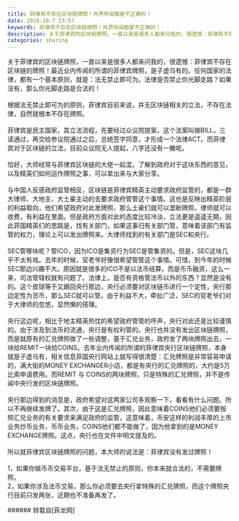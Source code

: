 ```yaml
---
title: 菲律宾不存在区块链牌照！外界传闻都是不正确的！
date: 2018-10-7 23:57
keywords: 菲律宾不存在区块链牌照！外界传闻都是不正确的！
description: 关于菲律宾的区块链牌照，一直以来是很多人都来问我的，很遗憾：菲律宾不存在区块链的牌照！最近业内传闻的所谓的菲律宾牌照，是子虚乌有的。任何国家的法律，都有一个基本原则，就是：法无禁止即可为。法律是否禁止你光脚走路？如果没有，那么你光脚走路是合法的！根据法无禁止即可为的原则，菲律宾目前来说，并无区块链相关的立法，不存在法律，自然就根本不存在牌照。菲律宾是民主国家，其立法流程，先要经过众议院提案，这个法案叫做BILL，三读通过，再交给参议院通过之后，总统签字同意，才形成一个法律ACT。而菲律宾对于区块链的立法，目前众议院无人提起，八字还没有一撇呢。恰好，大师经常与菲律宾区块链的大佬一起混，了解到政府对于这块东西的意见，以及精英们如何运作牌照之事，可以拿出来与大家分享。与中国人反感政府监管相反，区块链是菲律宾精英主动要求政府监管的，都是一群大律师、大地主、大土豪主动的去要求政府管管这个事情。这也是反映出精英阶层的利益取向，他们希望政府对此发牌照，那么土豪们就可以垄断牌照，律师就可以收费，有利益在里面。但是政府方面对此的态度比较冷淡，立法更是遥遥无期，因此菲国精英们的思路是，找有关部门，如果这事归有关部门管，意味着该部门有监管的权力，理论上可以发出牌照来。大律师找到的有关部门是SEC和央行。SEC管哪块呢？管ICO，因为ICO是集资行为SEC是管集资的。但是，SEC这块几乎不太有戏。去年的时候，官老爷好像很希望管管这个事情。可惜，到今年的时候SEC那边兴趣不大。原因就是很多的ICO不是以法币结算，而是币币融资，这么一来，司法管辖权就有问题了。法律上，是否有资格管法币以外的东西？显然是没有的。这个皮球等于又踢回央行那边，央行必须要对区块链币进行一个定性，央行那边定性为货币，那么SEC就可以管。由于利益不大，牵扯广泛，SEC的官老爷们对于大律师的忽悠，显然懒的搭理。央行这边呢，相比于地主精英热忱的希望政府管管的呼声，央行对此还是比较谨慎的。由于涉及到法币的流通，央行是有权利管的。央行也并没有发出区块链牌照，而是就原有的汇兑牌照做了一些调整，基于汇兑业务，政府发了两块牌照出去，一块给REMIT一块给COINS。去年业内传闻的所谓的菲律宾央行区块链牌照，本身就是子虚乌有，相关信息菲国央行网站上就写得很清楚：汇兑牌照是非常容易申请的，满大街的MONEY EXCHANGER小店，都是有央行的汇兑牌照的，大约是5万比索申请费用。而REMIT 与 COINS的两块牌照，只是特殊的汇兑牌照，并不是传闻中央行发的区块链牌照。央行那边得到的消息是，政府希望对这两家公司多观察一下，看看有什么问题。所以不再继续发牌了。其次，由于这是汇兑牌照，因此意味着COINS他们必须要按照汇兑业务的有关要求来满足政府的监管，这意味着，币安这样的利润丰厚的上市业务炒币业务，币币业务，COINS他们都不能做了，因为他拿到的是MONEY EXCHANGE牌照。这点，央行也在文件中明文提及的。所以就菲律宾区块链牌照的问题，本大师的说法是：菲律宾没有发过牌照！1，如果你做币币交易平台，基于法无禁止的原则，你本来就合法的，不需要牌照。2，如果你涉及法币交易，那么你必须要去央行拿特殊的汇兑牌照，而这个牌照央行目前只发两张，近期也不准备再发了。
categories: sharing
---
```

<td class="t_f" id="postmessage_1969785">

关于菲律宾的区块链牌照，一直以来是很多人都来问我的，很遗憾：菲律宾不存在区块链的牌照！最近业内传闻的所谓的菲律宾牌照，是子虚乌有的。任何国家的法律，都有一个基本原则，就是：法无禁止即可为。法律是否禁止你光脚走路？如果没有，那么你光脚走路是合法的！<br/>
<br/>
根据法无禁止即可为的原则，菲律宾目前来说，并无区块链相关的立法，不存在法律，自然就根本不存在牌照。<br/>
<br/>
菲律宾是民主国家，其立法流程，先要经过众议院提案，这个法案叫做BILL，三读通过，再交给参议院通过之后，总统签字同意，才形成一个法律ACT。而菲律宾对于区块链的立法，目前众议院无人提起，八字还没有一撇呢。<br/>
<br/>
恰好，大师经常与菲律宾区块链的大佬一起混，了解到政府对于这块东西的意见，以及精英们如何运作牌照之事，可以拿出来与大家分享。<br/>
<br/>
与中国人反感政府监管相反，区块链是菲律宾精英主动要求政府监管的，都是一群大律师、大地主、大土豪主动的去要求政府管管这个事情。这也是反映出精英阶层的利益取向，他们希望政府对此发牌照，那么土豪们就可以垄断牌照，律师就可以收费，有利益在里面。但是政府方面对此的态度比较冷淡，立法更是遥遥无期，因此菲国精英们的思路是，找有关部门，如果这事归有关部门管，意味着该部门有监管的权力，理论上可以发出牌照来。大律师找到的有关部门是SEC和央行。<br/>
<br/>
SEC管哪块呢？管ICO，因为ICO是集资行为SEC是管集资的。但是，SEC这块几乎不太有戏。去年的时候，官老爷好像很希望管管这个事情。可惜，到今年的时候SEC那边兴趣不大。原因就是很多的ICO不是以法币结算，而是币币融资，这么一来，司法管辖权就有问题了。法律上，是否有资格管法币以外的东西？显然是没有的。这个皮球等于又踢回央行那边，央行必须要对区块链币进行一个定性，央行那边定性为货币，那么SEC就可以管。由于利益不大，牵扯广泛，SEC的官老爷们对于大律师的忽悠，显然懒的搭理。<br/>
<br/>
央行这边呢，相比于地主精英热忱的希望政府管管的呼声，央行对此还是比较谨慎的。由于涉及到法币的流通，央行是有权利管的。央行也并没有发出区块链牌照，而是就原有的汇兑牌照做了一些调整，基于汇兑业务，政府发了两块牌照出去，一块给REMIT一块给COINS。去年业内传闻的所谓的菲律宾央行区块链牌照，本身就是子虚乌有，相关信息菲国央行网站上就写得很清楚：汇兑牌照是非常容易申请的，满大街的MONEY EXCHANGER小店，都是有央行的汇兑牌照的，大约是5万比索申请费用。而REMIT 与 COINS的两块牌照，只是特殊的汇兑牌照，并不是传闻中央行发的区块链牌照。<br/>
<br/>
央行那边得到的消息是，政府希望对这两家公司多观察一下，看看有什么问题。所以不再继续发牌了。其次，由于这是汇兑牌照，因此意味着COINS他们必须要按照汇兑业务的有关要求来满足政府的监管，这意味着，币安这样的利润丰厚的上市业务炒币业务，币币业务，COINS他们都不能做了，因为他拿到的是MONEY EXCHANGE牌照。这点，央行也在文件中明文提及的。<br/>
<br/>
所以就菲律宾区块链牌照的问题，本大师的说法是：菲律宾没有发过牌照！<br/>
<br/>
1，如果你做币币交易平台，基于法无禁止的原则，你本来就合法的，不需要牌照。<br/>
2，如果你涉及法币交易，那么你必须要去央行拿特殊的汇兑牌照，而这个牌照央行目前只发两张，近期也不准备再发了。<br/>
</td>
###### 转载自[菲龙网]